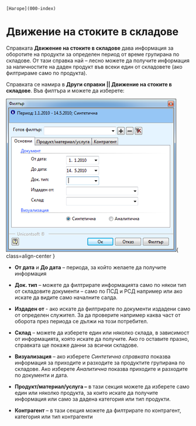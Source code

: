 ```{only} html
[Нагоре](000-index)
```

# Движение на стоките в складове

Справката **Движение на стоките в складове** дава информация за оборотите на продукти за определен период от време групирана по складове. От тази справка най – лесно можете да получите информация за наличностите на даден продукт във всеки един от складовете (ако филтрираме само по продукта).

Справката се намира в **Други справки || Движение на стоките в складове**.
Във филтъра и можете да изберете:

![](903-image100.png){ class=align-center }

 - **От дата** и **До дата** – периода, за който желаете да получите информация

 - **Док. тип** – можете да филтрирате информацията само по някои тип от складовите документи – само по ПСД и РСД например или ако искате да видите само началните салда.

 - **Издаден от** - ако искате да филтрирате по документи издадени само от определен служител. За да проверите например каква част от оборота през периода се дължи на този потребител.

 - **Склад** – можете да изберете един или няколко склада, в зависимост от информацията, която искате да получите. Ако го оставите празно, справката ще покаже данни за всички складове.

 - **Визуализация** – ако изберете *Синтетична справката* показва информация за приходите и разходите за продуктите групирана по складове. Ако изберете *Аналитична* показва приходите и разходите по документи и дата. 

 - **Продукт/материал/услуга –** в тази секция можете да изберете само един или няколко продукта, за които искате да получите информация или само за дадена категория или тип продукти.

 - **Контрагент** – в тази секция можете да филтрирате по контрагент, категория или тип контрагенти